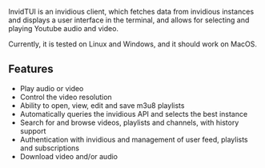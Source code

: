 InvidTUI is an invidious client, which fetches data from invidious instances and displays a user interface in the terminal, and allows for selecting and playing Youtube audio and video.

Currently, it is tested on Linux and Windows, and it should work on MacOS.

## Features
- Play audio or video
- Control the video resolution
- Ability to open, view, edit and save m3u8 playlists
- Automatically queries the invidious API and selects the best instance
- Search for and browse videos, playlists and channels, with history support
- Authentication with invidious and management of user feed, playlists and subscriptions
- Download video and/or audio

